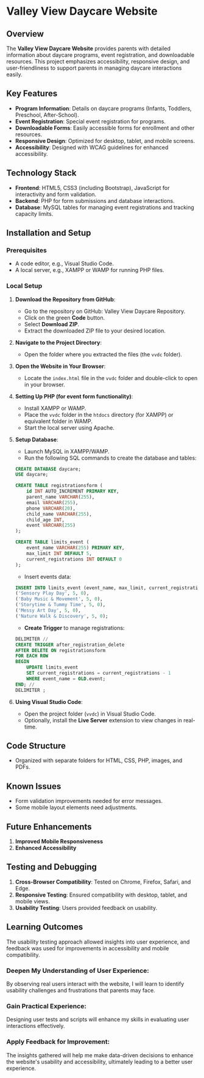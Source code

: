 
# Valley View Daycare Website

## Overview
The **Valley View Daycare Website** provides parents with detailed information about daycare programs, event registration, and downloadable resources. This project emphasizes accessibility, responsive design, and user-friendliness to support parents in managing daycare interactions easily.

## Key Features
- **Program Information**: Details on daycare programs (Infants, Toddlers, Preschool, After-School).
- **Event Registration**: Special event registration for programs.
- **Downloadable Forms**: Easily accessible forms for enrollment and other resources.
- **Responsive Design**: Optimized for desktop, tablet, and mobile screens.
- **Accessibility**: Designed with WCAG guidelines for enhanced accessibility.

## Technology Stack
- **Frontend**: HTML5, CSS3 (including Bootstrap), JavaScript for interactivity and form validation.
- **Backend**: PHP for form submissions and database interactions.
- **Database**: MySQL tables for managing event registrations and tracking capacity limits.

## Installation and Setup

### Prerequisites
- A code editor, e.g., Visual Studio Code.
- A local server, e.g., XAMPP or WAMP for running PHP files.

### Local Setup
1. **Download the Repository from GitHub**:
    - Go to the repository on GitHub: Valley View Daycare Repository.
    - Click on the green **Code** button.
    - Select **Download ZIP**.
    - Extract the downloaded ZIP file to your desired location.

2. **Navigate to the Project Directory**:
    - Open the folder where you extracted the files (the `vvdc` folder).

3. **Open the Website in Your Browser**:
    - Locate the `index.html` file in the `vvdc` folder and double-click to open in your browser.

4. **Setting Up PHP (for event form functionality)**:
    - Install XAMPP or WAMP.
    - Place the `vvdc` folder in the `htdocs` directory (for XAMPP) or equivalent folder in WAMP.
    - Start the local server using Apache.

5. **Setup Database**:
    - Launch MySQL in XAMPP/WAMP.
    - Run the following SQL commands to create the database and tables:

    ```sql
    CREATE DATABASE daycare;
    USE daycare;

    CREATE TABLE registrationsform (
        id INT AUTO_INCREMENT PRIMARY KEY,
        parent_name VARCHAR(255),
        email VARCHAR(255),
        phone VARCHAR(20),
        child_name VARCHAR(255),
        child_age INT,
        event VARCHAR(255)
    );

    CREATE TABLE limits_event (
        event_name VARCHAR(255) PRIMARY KEY,
        max_limit INT DEFAULT 5,
        current_registrations INT DEFAULT 0
    );
    ```

    - Insert events data:

    ```sql
    INSERT INTO limits_event (event_name, max_limit, current_registrations) VALUES
    ('Sensory Play Day', 5, 0),
    ('Baby Music & Movement', 5, 0),
    ('Storytime & Tummy Time', 5, 0),
    ('Messy Art Day', 5, 0),
    ('Nature Walk & Discovery', 5, 0);
    ```

    - **Create Trigger** to manage registrations:

    ```sql
    DELIMITER //
    CREATE TRIGGER after_registration_delete
    AFTER DELETE ON registrationsform
    FOR EACH ROW
    BEGIN
        UPDATE limits_event
        SET current_registrations = current_registrations - 1
        WHERE event_name = OLD.event;
    END; //
    DELIMITER ;
    ```

6. **Using Visual Studio Code**:
    - Open the project folder (`vvdc`) in Visual Studio Code.
    - Optionally, install the **Live Server** extension to view changes in real-time.

## Code Structure
- Organized with separate folders for HTML, CSS, PHP, images, and PDFs.

## Known Issues
- Form validation improvements needed for error messages.
- Some mobile layout elements need adjustments.

## Future Enhancements
1. **Improved Mobile Responsiveness**
2. **Enhanced Accessibility**

## Testing and Debugging
1. **Cross-Browser Compatibility**: Tested on Chrome, Firefox, Safari, and Edge.
2. **Responsive Testing**: Ensured compatibility with desktop, tablet, and mobile views.
3. **Usability Testing**: Users provided feedback on usability.

## Learning Outcomes
The usability testing approach allowed insights into user experience, and feedback was used for improvements in accessibility and mobile compatibility.
### Deepen My Understanding of User Experience: 
By observing real users interact with the website, I will learn to identify usability challenges and frustrations that parents may face.
### Gain Practical Experience: 
Designing user tests and scripts will enhance my skills in evaluating user interactions effectively.
### Apply Feedback for Improvement: 
The insights gathered will help me make data-driven decisions to enhance the website's usability and accessibility, ultimately leading to a better user experience.

